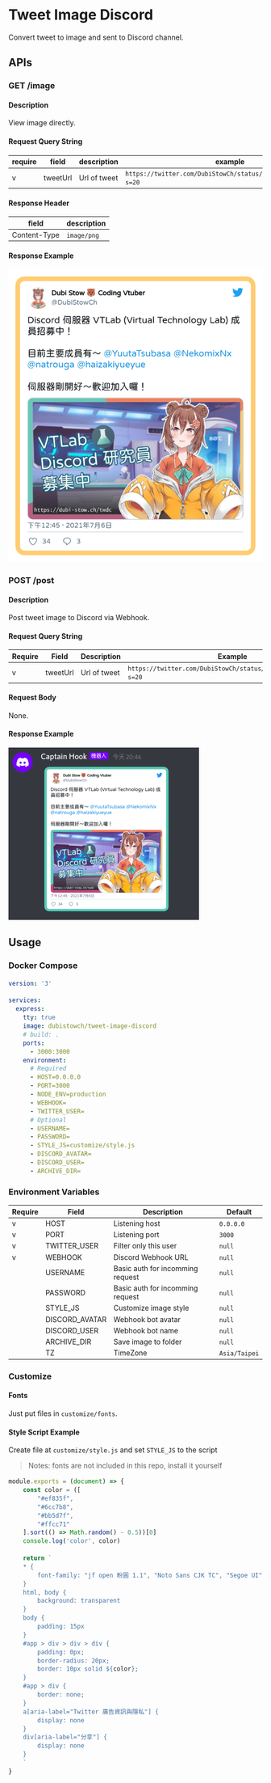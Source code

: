 # Tweet Image Discord
Convert tweet to image and sent to Discord channel.

## APIs
### GET /image
#### Description
View image directly.

#### Request Query String
|require|field|description|example|
|--|--|--|--|
|v|tweetUrl|Url of tweet|`https://twitter.com/DubiStowCh/status/1413787021563232257?s=20`|

#### Response Header
|field|description|
|--|--|
|Content-Type|`image/png`|

#### Response Example
![](/docs/example.png)

### POST /post
#### Description
Post tweet image to Discord via Webhook.

#### Request Query String
|Require|Field|Description|Example|
|--|--|--|--|
|v|tweetUrl|Url of tweet|`https://twitter.com/DubiStowCh/status/1413787021563232257?s=20`|

#### Request Body
None.

#### Response Example
![](/docs/example-discord.png)



## Usage
### Docker Compose
```yaml
version: '3'

services:
  express:
    tty: true
    image: dubistowch/tweet-image-discord
    # build: .
    ports:
      - 3000:3000
    environment:
      # Required
      - HOST=0.0.0.0
      - PORT=3000
      - NODE_ENV=production
      - WEBHOOK=
      - TWITTER_USER=
      # Optional
      - USERNAME=
      - PASSWORD=
      - STYLE_JS=customize/style.js
      - DISCORD_AVATAR=
      - DISCORD_USER=
      - ARCHIVE_DIR=

```

### Environment Variables

|Require|Field|Description|Default|
|--|--|--|--|
|v|HOST|Listening host|`0.0.0.0`|
|v|PORT|Listening port|`3000`|
|v|TWITTER_USER|Filter only this user|`null`|
|v|WEBHOOK|Discord Webhook URL|`null`|
||USERNAME|Basic auth for incomming request|`null`|
||PASSWORD|Basic auth for incomming request|`null`|
||STYLE_JS|Customize image style|`null`|
||DISCORD_AVATAR|Webhook bot avatar|`null`|
||DISCORD_USER|Webhook bot name|`null`|
||ARCHIVE_DIR|Save image to folder|`null`|
||TZ|TimeZone|`Asia/Taipei`|


### Customize

#### Fonts
Just put files in `customize/fonts`.


#### Style Script Example
Create file at `customize/style.js` and set `STYLE_JS` to the script

> Notes: fonts are not included in this repo, install it yourself 

```js
module.exports = (document) => {
    const color = ([
        "#ef835f",
        "#6cc7b8",
        "#bb5d7f",
        "#ffcc71"
    ].sort(() => Math.random() - 0.5))[0]
    console.log('color', color)

    return `
    * { 
        font-family: "jf open 粉圓 1.1", "Noto Sans CJK TC", "Segoe UI", Roboto, Helvetica, Arial, sans-serif!important;
    }
    html, body { 
        background: transparent
    }
    body {
        padding: 15px
    }
    #app > div > div > div {
        padding: 0px;
        border-radius: 20px;
        border: 10px solid ${color};
    }
    #app > div {
        border: none;
    }
    a[aria-label="Twitter 廣告資訊與隱私"] {
        display: none
    }
    div[aria-label="分享"] {
        display: none
    }
    `
}

```